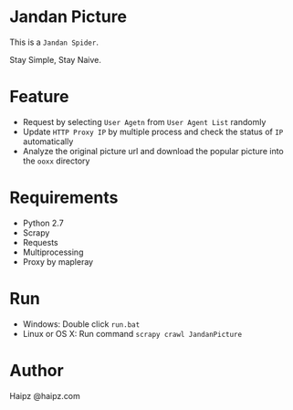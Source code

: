 # Jandan Picture

This is a `Jandan Spider`.

Stay Simple, Stay Naive.

# Feature

*   Request by selecting `User Agetn` from `User Agent List` randomly
*   Update `HTTP Proxy IP` by multiple process and check the status of `IP` automatically
*   Analyze the original picture url and download the popular picture into the `ooxx` directory

# Requirements

*   Python 2.7
*   Scrapy
*   Requests
*   Multiprocessing
*   Proxy by mapleray

# Run

*   Windows: Double click `run.bat`
*   Linux or OS X: Run command `scrapy crawl JandanPicture`

# Author

Haipz @haipz.com
